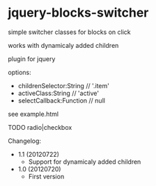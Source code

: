 jquery-blocks-switcher
======================

simple switcher classes for blocks on click

works with dynamicaly added children

plugin for jquery

options:
* childrenSelector:String // '.item'
* activeClass:String // 'active'
*	selectCallback:Function // null

see example.html

TODO radio|checkbox

Changelog:
* 1.1 (20120722)
  * Support for dynamicaly added children
* 1.0 (20120720)
  * First version
